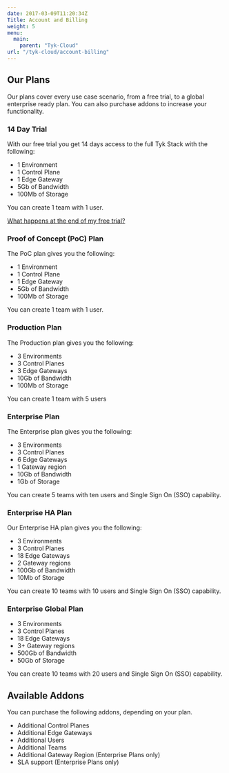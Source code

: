 ```yaml
---
date: 2017-03-09T11:20:34Z
Title: Account and Billing
weight: 5
menu:
  main:
    parent: "Tyk-Cloud"
url: "/tyk-cloud/account-billing"
---
```


## Our Plans

Our plans cover every use case scenario, from a free trial, to a global enterprise ready plan. You can also purchase addons to increase your functionality.

### 14 Day Trial

With our free trial you get 14 days access to the full Tyk Stack with the following:

* 1 Environment
* 1 Control Plane
* 1 Edge Gateway
* 5Gb of Bandwidth
* 100Mb of Storage

You can create 1 team with 1 user.

[What happens at the end of my free trial?](/docs/plans-billing/upgrade-free-trial/)

### Proof of Concept (PoC) Plan

The PoC plan gives you the following:

* 1 Environment
* 1 Control Plane
* 1 Edge Gateway
* 5Gb of Bandwidth
* 100Mb of Storage

You can create 1 team with 1 user.

### Production Plan

The Production plan gives you the following:

* 3 Environments
* 3 Control Planes
* 3 Edge Gateways
* 10Gb of Bandwidth
* 100Mb of Storage

You can create 1 team with 5 users

### Enterprise Plan

The Enterprise plan gives you the following:

* 3 Environments
* 3 Control Planes
* 6 Edge Gateways
* 1 Gateway region
* 10Gb of Bandwidth
* 1Gb of Storage

You can create 5 teams with ten users and Single Sign On (SSO) capability.

### Enterprise HA Plan

Our Enterprise HA plan gives you the following:

* 3 Environments
* 3 Control Planes
* 18 Edge Gateways
* 2 Gateway regions
* 100Gb of Bandwidth
* 10Mb of Storage

You can create 10 teams with 10 users and Single Sign On (SSO) capability.

### Enterprise Global Plan

* 3 Environments
* 3 Control Planes
* 18 Edge Gateways
* 3+ Gateway regions
* 500Gb of Bandwidth
* 50Gb of Storage

You can create 10 teams with 20 users and Single Sign On (SSO) capability.

## Available Addons

You can purchase the following addons, depending on your plan. 

* Additional Control Planes
* Additional Edge Gateways
* Additional Users
* Additional Teams
* Additional Gateway Region (Enterprise Plans only)
* SLA support (Enterprise Plans only)